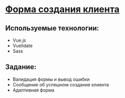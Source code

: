 # [Форма создания клиента](https://agants.github.io/create-client/)

## Используемые технологии: 
* Vue.js
* Vuelidate
* Sass

## Задание:
* Валидация формы и вывод ошибки
* Сообщение об успешном создание клиента
* Адаптивная форма